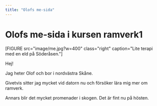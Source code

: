```yaml
---
title: "Olofs me-sida"
---
```

Olofs me-sida i kursen ramverk1
=========================

[FIGURE src="image/me.jpg?w=400" class="right" caption="Lite terapi med en eld på Söderåsen."]

Hej!

Jag heter Olof och bor i nordvästra Skåne.

Givetvis sitter jag mycket vid datorn nu och försöker lära mig mer om ramverk.

Annars blir det mycket promenader i skogen. Det är fint nu på hösten.

